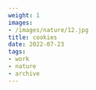 ```yaml
---
weight: 1
images:
- /images/nature/12.jpg
title: cookies
date: 2022-07-23
tags:
- work
- nature
- archive
---
```

